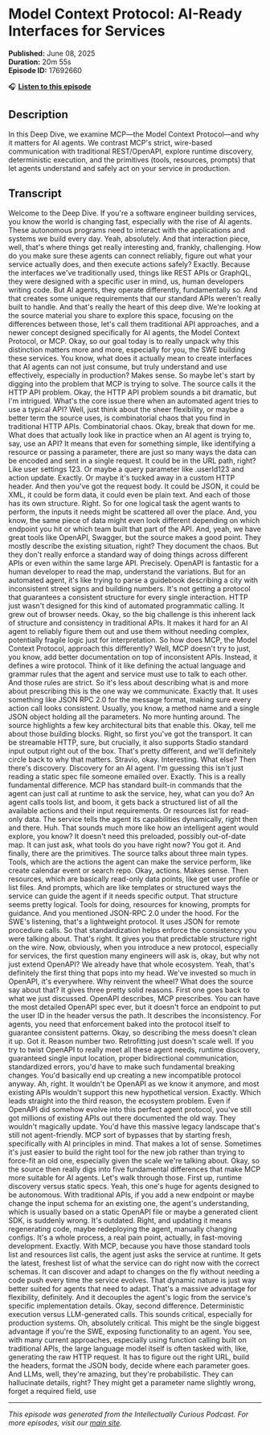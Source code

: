 # Model Context Protocol: AI-Ready Interfaces for Services

**Published:** June 08, 2025  
**Duration:** 20m 55s  
**Episode ID:** 17692660

🎧 **[Listen to this episode](https://intellectuallycurious.buzzsprout.com/2529712/episodes/17692660-model-context-protocol-ai-ready-interfaces-for-services)**

## Description

In this Deep Dive, we examine MCP—the Model Context Protocol—and why it matters for AI agents. We contrast MCP's strict, wire-based communication with traditional REST/OpenAPI, explore runtime discovery, deterministic execution, and the primitives (tools, resources, prompts) that let agents understand and safely act on your service in production.

## Transcript

Welcome to the Deep Dive. If you're a software engineer building services, you know the world is changing fast, especially with the rise of AI agents. These autonomous programs need to interact with the applications and systems we build every day. Yeah, absolutely. And that interaction piece, well, that's where things get really interesting and, frankly, challenging. How do you make sure these agents can connect reliably, figure out what your service actually does, and then execute actions safely? Exactly. Because the interfaces we've traditionally used, things like REST APIs or GraphQL, they were designed with a specific user in mind, us, human developers writing code. But AI agents, they operate differently, fundamentally so. And that creates some unique requirements that our standard APIs weren't really built to handle. And that's really the heart of this deep dive. We're looking at the source material you share to explore this space, focusing on the differences between those, let's call them traditional API approaches, and a newer concept designed specifically for AI agents, the Model Context Protocol, or MCP. Okay, so our goal today is to really unpack why this distinction matters more and more, especially for you, the SWE building these services. You know, what does it actually mean to create interfaces that AI agents can not just consume, but truly understand and use effectively, especially in production? Makes sense. So maybe let's start by digging into the problem that MCP is trying to solve. The source calls it the HTTP API problem. Okay, the HTTP API problem sounds a bit dramatic, but I'm intrigued. What's the core issue there when an automated agent tries to use a typical API? Well, just think about the sheer flexibility, or maybe a better term the source uses, is combinatorial chaos that you find in traditional HTTP APIs. Combinatorial chaos. Okay, break that down for me. What does that actually look like in practice when an AI agent is trying to, say, use an API? It means that even for something simple, like identifying a resource or passing a parameter, there are just so many ways the data can be encoded and sent in a single request. It could be in the URL path, right? Like user settings 123. Or maybe a query parameter like .userId123 and action update. Exactly. Or maybe it's tucked away in a custom HTTP header. And then you've got the request body. It could be JSON, it could be XML, it could be form data, it could even be plain text. And each of those has its own structure. Right. So for one logical task the agent wants to perform, the inputs it needs might be scattered all over the place. And, you know, the same piece of data might even look different depending on which endpoint you hit or which team built that part of the API. And, yeah, we have great tools like OpenAPI, Swagger, but the source makes a good point. They mostly describe the existing situation, right? They document the chaos. But they don't really enforce a standard way of doing things across different APIs or even within the same large API. Precisely. OpenAPI is fantastic for a human developer to read the map, understand the variations. But for an automated agent, it's like trying to parse a guidebook describing a city with inconsistent street signs and building numbers. It's not getting a protocol that guarantees a consistent structure for every single interaction. HTTP just wasn't designed for this kind of automated programmatic calling. It grew out of browser needs. Okay, so the big challenge is this inherent lack of structure and consistency in traditional APIs. It makes it hard for an AI agent to reliably figure them out and use them without needing complex, potentially fragile logic just for interpretation. So how does MCP, the Model Context Protocol, approach this differently? Well, MCP doesn't try to just, you know, add better documentation on top of inconsistent APIs. Instead, it defines a wire protocol. Think of it like defining the actual language and grammar rules that the agent and service must use to talk to each other. And those rules are strict. So it's less about describing what is and more about prescribing this is the one way we communicate. Exactly that. It uses something like JSON RPC 2.0 for the message format, making sure every action call looks consistent. Usually, you know, a method name and a single JSON object holding all the parameters. No more hunting around. The source highlights a few key architectural bits that enable this. Okay, tell me about those building blocks. Right, so first you've got the transport. It can be streamable HTTP, sure, but crucially, it also supports Stadio standard input output right out of the box. That's pretty different, and we'll definitely circle back to why that matters. Stravio, okay. Interesting. What else? Then there's discovery. Discovery for an AI agent. I'm guessing this isn't just reading a static spec file someone emailed over. Exactly. This is a really fundamental difference. MCP has standard built-in commands that the agent can just call at runtime to ask the service, hey, what can you do? An agent calls tools list, and boom, it gets back a structured list of all the available actions and their input requirements. Or resources list for read-only data. The service tells the agent its capabilities dynamically, right then and there. Huh. That sounds much more like how an intelligent agent would explore, you know? It doesn't need this preloaded, possibly out-of-date map. It can just ask, what tools do you have right now? You got it. And finally, there are the primitives. The source talks about three main types. Tools, which are the actions the agent can make the service perform, like create calendar event or search repo. Okay, actions. Makes sense. Then resources, which are basically read-only data points, like get user profile or list files. And prompts, which are like templates or structured ways the service can guide the agent if it needs specific output. That structure seems pretty logical. Tools for doing, resources for knowing, prompts for guidance. And you mentioned JSON-RPC 2.0 under the hood. For the SWE's listening, that's a lightweight protocol. It uses JSON for remote procedure calls. So that standardization helps enforce the consistency you were talking about. That's right. It gives you that predictable structure right on the wire. Now, obviously, when you introduce a new protocol, especially for services, the first question many engineers will ask is, okay, but why not just extend OpenAPI? We already have that whole ecosystem. Yeah, that's definitely the first thing that pops into my head. We've invested so much in OpenAPI, it's everywhere. Why reinvent the wheel? What does the source say about that? It gives three pretty solid reasons. First one goes back to what we just discussed. OpenAPI describes, MCP prescribes. You can have the most detailed OpenAPI spec ever, but it doesn't force an endpoint to put the user ID in the header versus the path. It describes the inconsistency. For agents, you need that enforcement baked into the protocol itself to guarantee consistent patterns. Okay, so describing the mess doesn't clean it up. Got it. Reason number two. Retrofitting just doesn't scale well. If you try to twist OpenAPI to really meet all these agent needs, runtime discovery, guaranteed single input location, proper bidirectional communication, standardized errors, you'd have to make such fundamental breaking changes. You'd basically end up creating a new incompatible protocol anyway. Ah, right. It wouldn't be OpenAPI as we know it anymore, and most existing APIs wouldn't support this new hypothetical version. Exactly. Which leads straight into the third reason, the ecosystem problem. Even if OpenAPI did somehow evolve into this perfect agent protocol, you've still got millions of existing APIs out there documented the old way. They wouldn't magically update. You'd have this massive legacy landscape that's still not agent-friendly. MCP sort of bypasses that by starting fresh, specifically with AI principles in mind. That makes a lot of sense. Sometimes it's just easier to build the right tool for the new job rather than trying to force-fit an old one, especially given the scale we're talking about. Okay, so the source then really digs into five fundamental differences that make MCP more suitable for AI agents. Let's walk through those. First up, runtime discovery versus static specs. Yeah, this one's huge for agents designed to be autonomous. With traditional APIs, if you add a new endpoint or maybe change the input schema for an existing one, the agent's understanding, which is usually based on a static OpenAPI file or maybe a generated client SDK, is suddenly wrong. It's outdated. Right, and updating it means regenerating code, maybe redeploying the agent, manually changing configs. It's a whole process, a real pain point, actually, in fast-moving development. Exactly. With MCP, because you have those standard tools list and resources list calls, the agent just asks the service at runtime. It gets the latest, freshest list of what the service can do right now with the correct schemas. It can discover and adapt to changes on the fly without needing a code push every time the service evolves. That dynamic nature is just way better suited for agents that need to adapt. That's a massive advantage for flexibility, definitely. And it decouples the agent's logic from the service's specific implementation details. Okay, second difference. Deterministic execution versus LLM-generated calls. This sounds critical, especially for production systems. Oh, absolutely critical. This might be the single biggest advantage if you're the SWE, exposing functionality to an agent. You see, with many current approaches, especially using function calling built on traditional APIs, the large language model itself is often tasked with, like, generating the raw HTTP request. It has to figure out the right URL, build the headers, format the JSON body, decide where each parameter goes. And LLMs, well, they're amazing, but they're probabilistic. They can hallucinate details, right? They might get a parameter name slightly wrong, forget a required field, use

---
*This episode was generated from the Intellectually Curious Podcast. For more episodes, visit our [main site](https://intellectuallycurious.buzzsprout.com).*
